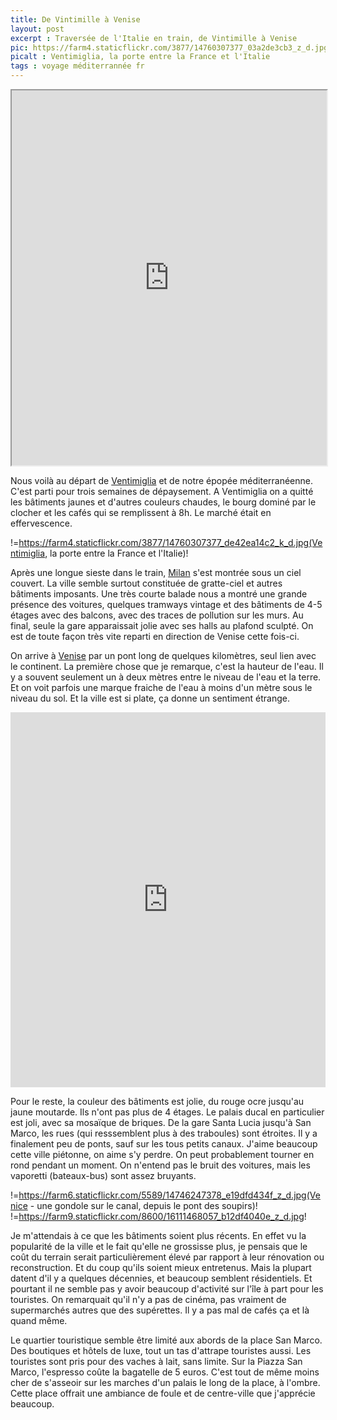 ```yaml
---
title: De Vintimille à Venise
layout: post
excerpt : Traversée de l'Italie en train, de Vintimille à Venise
pic: https://farm4.staticflickr.com/3877/14760307377_03a2de3cb3_z_d.jpg
picalt : Ventimiglia, la porte entre la France et l'Italie
tags : voyage méditerrannée fr
---
```


<iframe class="map" width='100%' height='600px' src='https://a.tiles.mapbox.com/v4/vincetraveller.kpjpckbo/attribution,zoompan,geocoder,share.html?access_token=pk.eyJ1IjoidmluY2V0cmF2ZWxsZXIiLCJhIjoiMkxNUmEyVSJ9.EgFX8zbKFkf-b8UJ2M5CHQ'></iframe>

Nous voilà au départ de [Ventimiglia][vintimille] et de notre épopée méditerranéenne. C'est parti pour trois semaines de dépaysement.
A Ventimiglia on a quitté les bâtiments jaunes et d'autres couleurs chaudes, le bourg dominé par le clocher et les cafés qui se remplissent à 8h. Le marché était en effervescence.

!=https://farm4.staticflickr.com/3877/14760307377_de42ea14c2_k_d.jpg(Ventimiglia, la porte entre la France et l'Italie)!

Après une longue sieste dans le train, [Milan][milan] s'est montrée sous un ciel couvert. La ville semble surtout constituée de gratte-ciel et autres bâtiments imposants. Une très courte balade nous a montré une grande présence des voitures, quelques tramways vintage et des bâtiments de 4-5 étages avec des balcons, avec des traces de pollution sur les murs. Au final, seule la gare apparaissait jolie avec ses halls au plafond sculpté.  On est de toute façon très vite reparti en direction de Venise cette fois-ci.

On arrive à [Venise][venise] par un pont long de quelques kilomètres, seul lien avec le continent. La première chose que je remarque, c'est la hauteur de l'eau. Il y a souvent seulement un à deux mètres entre le niveau de l'eau et la terre. Et on voit parfois une marque fraiche de l'eau à moins d'un mètre sous le niveau du sol. Et la ville est si plate, ça donne un sentiment étrange.

<iframe class="map" width='100%' height='600px' frameBorder='0' src='https://a.tiles.mapbox.com/v4/vincetraveller.l1362j02/attribution,zoompan,geocoder,share.html?access_token=pk.eyJ1IjoidmluY2V0cmF2ZWxsZXIiLCJhIjoiMkxNUmEyVSJ9.EgFX8zbKFkf-b8UJ2M5CHQ'></iframe>

Pour le reste, la couleur des bâtiments est jolie, du rouge ocre jusqu'au jaune moutarde. Ils n'ont pas plus de 4 étages. Le palais ducal en particulier est joli, avec sa mosaïque de briques. De la gare Santa Lucia jusqu'à San Marco, les rues (qui resssemblent plus à des traboules) sont étroites. Il y a finalement peu de ponts, sauf sur les tous petits canaux. J'aime beaucoup cette ville piétonne, on aime s'y perdre. On peut probablement tourner en rond pendant un moment. On n'entend pas le bruit des voitures, mais les vaporetti (bateaux-bus) sont assez bruyants.

!=https://farm6.staticflickr.com/5589/14746247378_e19dfd434f_z_d.jpg(Venice - une gondole sur le canal, depuis le pont des soupirs)! !=https://farm9.staticflickr.com/8600/16111468057_b12df4040e_z_d.jpg!


Je m'attendais à ce que les bâtiments soient plus récents. En effet vu la popularité de la ville et le fait qu'elle ne grossisse plus, je pensais que le coût du terrain serait particulièrement élevé par rapport à leur rénovation ou reconstruction. Et du coup qu'ils soient mieux entretenus. Mais la plupart datent d'il y a quelques décennies, et beaucoup semblent résidentiels. Et pourtant il ne semble pas y avoir beaucoup d'activité sur l'île à part pour les touristes. On remarquait qu'il n'y a pas de cinéma, pas vraiment de supermarchés autres que des supérettes. Il y a pas mal de cafés ça et là quand même.

Le quartier touristique semble être limité aux abords de la place San Marco. Des boutiques et hôtels de luxe, tout un tas d'attrape touristes aussi. Les touristes sont pris pour des vaches à lait, sans limite. Sur la Piazza San Marco, l'espresso coûte la bagatelle de 5 euros. C'est tout de même moins cher de s'asseoir sur les marches d'un palais le long de la place, à l'ombre. Cette place offrait une ambiance de foule et de centre-ville que j'apprécie beaucoup.


[venise]: http://fr.wikipedia.org/wiki/Venise
[milan]: http://fr.wikipedia.org/wiki/Milan
[vintimille]: http://fr.wikipedia.org/wiki/Vintimille

